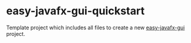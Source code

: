 # easy-javafx-gui-quickstart

Template project which includes all files to create a new [easy-javafx-gui](https://github.com/DGS-Development/easy-javafx-gui) project.